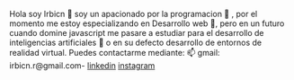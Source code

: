 Hola soy Irbicn 👋 soy un apacionado por la programacion 👀 , por 
el momento me estoy especializando en Desarrollo web 🌱, 
pero en un futuro cuando domine javascript me pasare a estudiar para
el desarrollo de inteligencias artificiales 💞️ o en su defecto desarrollo
de entornos de realidad virtual.
Puedes contactarme mediante: 📫
gmail: irbicn.r@gmail.com-
[linkedin](https://www.linkedin.com/in/irbicn/)
[instagram](https://www.instagram.com/irbicn/)
